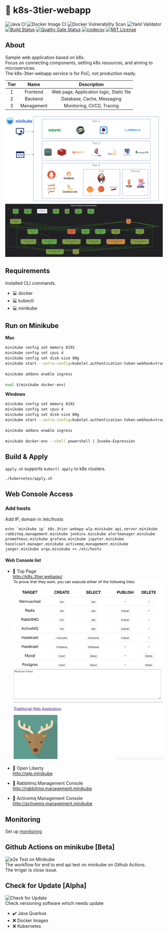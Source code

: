 # :deer: k8s-3tier-webapp

![Java CI](https://github.com/yurake/k8s-3tier-webapp/workflows/Java%20CI/badge.svg)
![Docker Image CI](https://github.com/yurake/k8s-3tier-webapp/workflows/Docker%20Image%20CI/badge.svg)
![Docker Vulnerability Scan](https://github.com/yurake/k8s-3tier-webapp/workflows/Docker%20Vulnerability%20Scan/badge.svg)
![Yaml Validator](https://github.com/yurake/k8s-3tier-webapp/workflows/Yaml%20Validator/badge.svg)  
[![Build Status](https://travis-ci.com/yurake/k8s-3tier-webapp.svg?branch=master)](https://travis-ci.com/yurake/k8s-3tier-webapp)
[![Quality Gate Status](https://sonarcloud.io/api/project_badges/measure?project=yurake_webapp-service&metric=alert_status)](https://sonarcloud.io/dashboard?id=yurake_webapp-service)
[![codecov](https://codecov.io/gh/yurake/k8s-3tier-webapp/branch/master/graph/badge.svg)](https://codecov.io/gh/yurake/k8s-3tier-webapp)
[![MIT License](http://img.shields.io/badge/license-MIT-blue.svg?style=flat)](LICENSE)

## About
Sample web application based on k8s.  
Focus on connecting components, setting k8s resources, and aiming to microservices.  
The k8s-3tier-webapp service is for PoC, not production ready.

| Tier | Name | Description |
|:-:|:-:|:-:|
| 1 | Frontend | Web page, Application logic, Static file
| 2 | Backend | Database, Cache, Messaging
| 3 | Management | Monitoring, CI/CD, Tracing

![LayardArchitecturalOverview.png](./docs/LayardArchitecturalOverview.png)
![diagram.png](./docs/diagram.png)

## Requirements
Installed CLI commands.
* :computer: docker
* :computer: kubectl
* :computer: minikube

## Run on Minikube

**Mac**  
```bash
minikube config set memory 8192
minikube config set cpus 4
minikube config set disk-size 80g
minikube start --extra-config=kubelet.authentication-token-webhook=true --extra-config=kubelet.authorization-mode=Webhook --kubernetes-version=v1.15.4

minikube addons enable ingress

eval $(minikube docker-env)
```

**Windows**  
```bash
minikube config set memory 8192
minikube config set cpus 4
minikube config set disk-size 80g
minikube start --extra-config=kubelet.authentication-token-webhook=true --extra-config=kubelet.authorization-mode=Webhook --kubernetes-version=v1.15.4

minikube addons enable ingress

minikube docker-env --shell powershell | Invoke-Expression
```

## Build & Apply

`apply.sh` supports `kubectl apply` to k8s clusters.
```
./kubernetes/apply.sh
```

## Web Console Access

### Add hosts
Add IP, domain in /etc/hosts
```
echo `minikube ip` k8s.3tier.webapp wlp.minikube api.server.minikube rabbitmq.management.minikube jenkins.minikube alertmanager.minikube prometheus.minikube grafana.minikube jupyter.minikube hazelcast.manager.minikube activemq.management.minikube jaeger.minikube argo.minikube >> /etc/hosts
```

#### Web Console list
* :triangular_flag_on_post: Top Page  
http://k8s.3tier.webapp/
![top.png](./docs/top.png)

* :triangular_flag_on_post: Open Liberty  
http://wlp.minikube  
* :triangular_flag_on_post: Rabbitmq Management Console  
http://rabbitmq.management.minikube  
* :triangular_flag_on_post: Activemq Management Console  
http://activemq.management.minikube  

## Monitoring
Set up [monitoring](kubernetes/monitoring/README.md)

## Github Actions on minikube [Beta]
![e2e Test on Minikube](https://github.com/yurake/k8s-3tier-webapp/workflows/e2e%20Test%20on%20Minikube/badge.svg)  
The workflow for end to end api test on minikube on Github Actions.  
The trriger is close issue.

## Check for Update [Alpha]
![Check for Update](https://github.com/yurake/k8s-3tier-webapp/workflows/Check%20for%20Update/badge.svg)  
Check versioning software which needs update  
* :heavy_check_mark: Java Quarkus
* :x: Docker Images
* :x: Kubernetes
